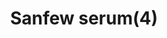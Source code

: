 ---
layout: item
title: Sanfew serum(4)
item-id: 10925
datatable: true
id: 10925
name: "Sanfew serum(4)"
members: true
lowalch: 120
highalch: 180
examine: "A 4 dose Sanfew Serum."
monsters:
  - id: 494
    name: "Kraken"
    members: true
    combat_level: 291
    wiki_url: "https://oldschool.runescape.wiki/w/Kraken#Kraken"
    drops:
      - quantity: "2"
        rarity: 0.03125
    image: "https://oldschool.runescape.wiki/images/d/d3/Kraken.png?a4955"
  - id: 499
    name: "Thermonuclear smoke devil"
    members: true
    combat_level: 301
    wiki_url: "https://oldschool.runescape.wiki/w/Thermonuclear_smoke_devil"
    drops:
      - quantity: "2"
        rarity: 0.0234375
    image: "https://oldschool.runescape.wiki/images/1/1c/Thermonuclear_smoke_devil.png?87507"
  - id: 6611
    name: "Vet'ion"
    members: true
    combat_level: 454
    wiki_url: "https://oldschool.runescape.wiki/w/Vet'ion#Normal"
    drops:
      - quantity: "10"
        rarity: 0.0390625
    image: "https://oldschool.runescape.wiki/images/7/7f/Vet%27ion.png?4cb16"
  - id: 6612
    name: "Vet'ion Reborn"
    members: true
    combat_level: 454
    wiki_url: "https://oldschool.runescape.wiki/w/Vet'ion#Reborn"
    drops:
      - quantity: "10"
        rarity: 0.0390625
    image: "https://oldschool.runescape.wiki/images/7/7f/Vet%27ion.png?4cb16"
---